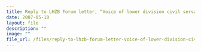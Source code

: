 ```yaml
---
title: Reply to LHZB Forum letter, “Voice of lower division civil servants”
date: 2007-05-10
layout: file
description: ""
image: ""
file_url: /files/reply-to-lhzb-forum-letter-voice-of-lower-division-civil-servants-.pdf
---
```

